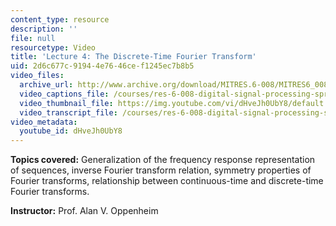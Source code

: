 ```yaml
---
content_type: resource
description: ''
file: null
resourcetype: Video
title: 'Lecture 4: The Discrete-Time Fourier Transform'
uid: 2d6c677c-9194-4e76-46ce-f1245ec7b8b5
video_files:
  archive_url: http://www.archive.org/download/MITRES.6-008/MITRES6_008_lec04_300k.mp4
  video_captions_file: /courses/res-6-008-digital-signal-processing-spring-2011/3088ef2a55c5577fa0117e51f62c37e2_dHveJh0UbY8.vtt
  video_thumbnail_file: https://img.youtube.com/vi/dHveJh0UbY8/default.jpg
  video_transcript_file: /courses/res-6-008-digital-signal-processing-spring-2011/4f98c4942b694a42230624f0a57dcec5_dHveJh0UbY8.pdf
video_metadata:
  youtube_id: dHveJh0UbY8
---
```


**Topics covered:** Generalization of the frequency response representation of sequences, inverse Fourier transform relation, symmetry properties of Fourier transforms, relationship between continuous-time and discrete-time Fourier transforms.

**Instructor:** Prof. Alan V. Oppenheim